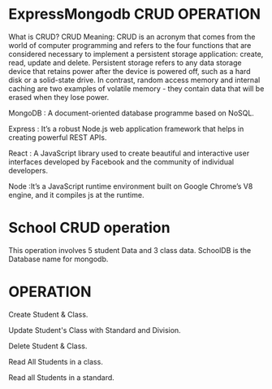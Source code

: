 # ExpressMongodb CRUD OPERATION
What is CRUD?
CRUD Meaning: CRUD is an acronym that comes from the world of computer programming and refers to the four functions that are considered necessary to implement a persistent storage application: create, read, update and delete. Persistent storage refers to any data storage device that retains power after the device is powered off, such as a hard disk or a solid-state drive. In contrast, random access memory and internal caching are two examples of volatile memory - they contain data that will be erased when they lose power.


MongoDB :	A document-oriented database programme based on NoSQL.

Express :	It’s a robust Node.js web application framework that helps in creating powerful REST APIs.

React   :	A JavaScript library used to create beautiful and interactive user interfaces developed by Facebook and the community of individual developers.

Node    :It’s a JavaScript runtime environment built on Google Chrome’s V8 engine, and it compiles js at the runtime.


# School CRUD operation


This operation involves 5 student Data and 3 class data.
SchoolDB is the Database name  for mongodb.

# OPERATION
Create Student & Class.

Update Student's Class with Standard and Division.

Delete Student & Class.

Read All Students in a class.

Read all Students in a standard.
